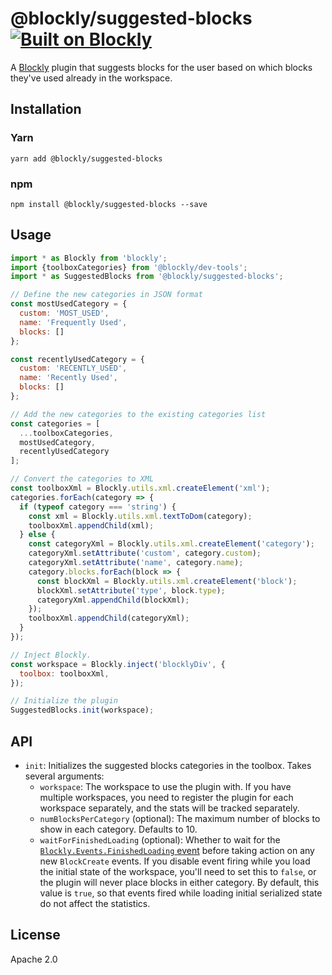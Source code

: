 # @blockly/suggested-blocks [![Built on Blockly](https://tinyurl.com/built-on-blockly)](https://github.com/google/blockly)

A [Blockly](https://www.npmjs.com/package/blockly) plugin that suggests blocks for the user based on which blocks they've used already in the workspace.

## Installation

### Yarn
```
yarn add @blockly/suggested-blocks
```

### npm
```
npm install @blockly/suggested-blocks --save
```

## Usage
```js
import * as Blockly from 'blockly';
import {toolboxCategories} from '@blockly/dev-tools';
import * as SuggestedBlocks from '@blockly/suggested-blocks';

// Define the new categories in JSON format
const mostUsedCategory = {
  custom: 'MOST_USED',
  name: 'Frequently Used',
  blocks: []
};

const recentlyUsedCategory = {
  custom: 'RECENTLY_USED',
  name: 'Recently Used',
  blocks: []
};

// Add the new categories to the existing categories list
const categories = [
  ...toolboxCategories,
  mostUsedCategory,
  recentlyUsedCategory
];

// Convert the categories to XML
const toolboxXml = Blockly.utils.xml.createElement('xml');
categories.forEach(category => {
  if (typeof category === 'string') {
    const xml = Blockly.utils.xml.textToDom(category);
    toolboxXml.appendChild(xml);
  } else {
    const categoryXml = Blockly.utils.xml.createElement('category');
    categoryXml.setAttribute('custom', category.custom);
    categoryXml.setAttribute('name', category.name);
    category.blocks.forEach(block => {
      const blockXml = Blockly.utils.xml.createElement('block');
      blockXml.setAttribute('type', block.type);
      categoryXml.appendChild(blockXml);
    });
    toolboxXml.appendChild(categoryXml);
  }
});

// Inject Blockly.
const workspace = Blockly.inject('blocklyDiv', {
  toolbox: toolboxXml,
});

// Initialize the plugin
SuggestedBlocks.init(workspace);

```

## API

- `init`: Initializes the suggested blocks categories in the toolbox. Takes several arguments:
  - `workspace`: The workspace to use the plugin with. If you have multiple
    workspaces, you need to register the plugin for each workspace separately,
    and the stats will be tracked separately.
  - `numBlocksPerCategory` (optional): The maximum number of blocks to show in
    each category. Defaults to 10.
  - `waitForFinishedLoading` (optional): Whether to wait for the
    [`Blockly.Events.FinishedLoading` event](https://developers.google.com/blockly/reference/js/blockly.events_namespace.finishedloading_class.md)
    before taking action on any new `BlockCreate` events. If you disable event
    firing while you load the initial state of the workspace, you'll need to set
    this to `false`, or the plugin will never place blocks in either category.
    By default, this value is `true`, so that events fired while loading initial
    serialized state do not affect the statistics.

## License
Apache 2.0

